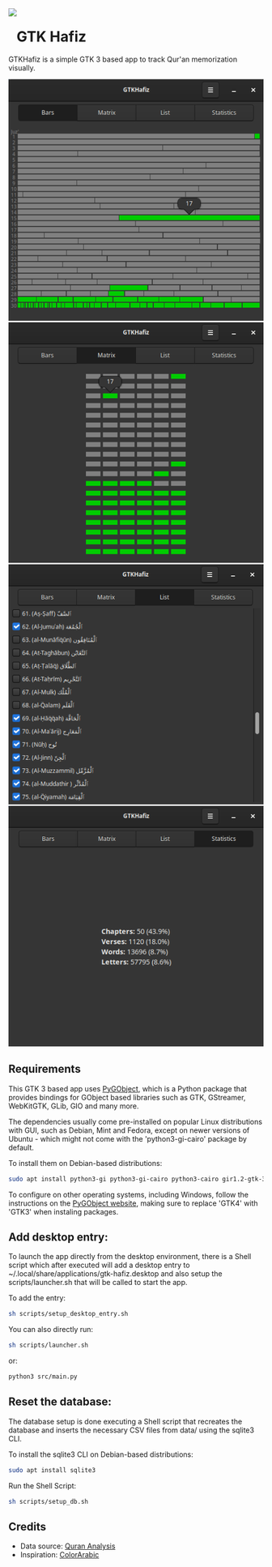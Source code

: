 <img height="64" src="imgs/icon.png" align="left"/>

# GTK Hafiz

GTKHafiz is a simple GTK 3 based app to track Qur'an memorization visually.

<p align="center" width="100%">
<img src="imgs/bars.png">
<img src="imgs/matrix.png">
<img src="imgs/list.png">
<img src="imgs/stats.png">
</p>

## Requirements
This GTK 3 based app uses [PyGObject](https://pygobject.gnome.org/), which is a Python package that provides bindings for GObject based libraries such as GTK, GStreamer, WebKitGTK, GLib, GIO and many more.

The dependencies usually come pre-installed on popular Linux distributions with GUI, such as Debian, Mint and Fedora, except on newer versions of Ubuntu - which might not come with the 'python3-gi-cairo' package by default.

To install them on Debian-based distributions:
```sh
sudo apt install python3-gi python3-gi-cairo python3-cairo gir1.2-gtk-3.0
```
To configure on other operating systems, including Windows, follow the instructions on the [PyGObject website](https://pygobject.gnome.org/getting_started.html), making sure to replace 'GTK4' with 'GTK3' when instaling packages.

## Add desktop entry:
To launch the app directly from the desktop environment, there is a Shell script which after executed will add a desktop entry to ~/.local/share/applications/gtk-hafiz.desktop and also setup the scripts/launcher.sh that will be called to start the app.

To add the entry:
```sh
sh scripts/setup_desktop_entry.sh
```

You can also directly run:
```sh
sh scripts/launcher.sh
```
or:
```sh
python3 src/main.py
```

## Reset the database:
The database setup is done executing a Shell script that recreates the database and inserts the necessary CSV files from data/ using the sqlite3 CLI.

To install the sqlite3 CLI on Debian-based distributions:
```sh
sudo apt install sqlite3
```
Run the Shell Script:
```sh
sh scripts/setup_db.sh
```

## Credits
- Data source: [Quran Analysis](https://qurananalysis.com/analysis/basic-statistics.php?lang=EN)
- Inspiration: [ColorArabic](https://commons.wikimedia.org/wiki/File:ColorArabic.png)

